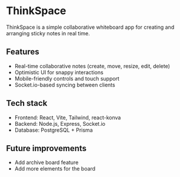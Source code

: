 # ThinkSpace

ThinkSpace is a simple collaborative whiteboard app for creating and arranging sticky notes in real time.

## Features

- Real-time collaborative notes (create, move, resize, edit, delete)
- Optimistic UI for snappy interactions
- Mobile-friendly controls and touch support
- Socket.io-based syncing between clients

## Tech stack

- Frontend: React, Vite, Tailwind, react-konva
- Backend: Node.js, Express, Socket.io
- Database: PostgreSQL + Prisma

## Future improvements

- Add archive board feature
- Add more elements for the board
